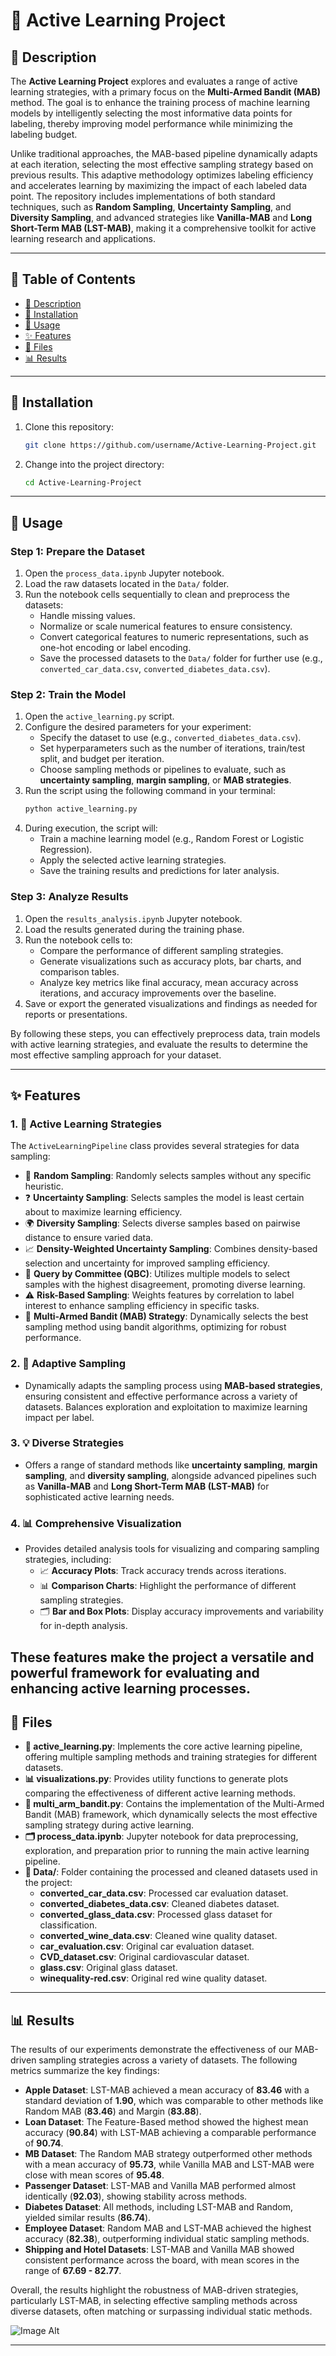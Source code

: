# 🌟 Active Learning Project

## 🚀 Description

The **Active Learning Project** explores and evaluates a range of active learning strategies, with a primary focus on the **Multi-Armed Bandit (MAB)** method. The goal is to enhance the training process of machine learning models by intelligently selecting the most informative data points for labeling, thereby improving model performance while minimizing the labeling budget.

Unlike traditional approaches, the MAB-based pipeline dynamically adapts at each iteration, selecting the most effective sampling strategy based on previous results. This adaptive methodology optimizes labeling efficiency and accelerates learning by maximizing the impact of each labeled data point. The repository includes implementations of both standard techniques, such as **Random Sampling**, **Uncertainty Sampling**, and **Diversity Sampling**, and advanced strategies like **Vanilla-MAB** and **Long Short-Term MAB (LST-MAB)**, making it a comprehensive toolkit for active learning research and applications.

---

## 📖 Table of Contents
- [🚀 Description](#-description)
- [🔧 Installation](#-installation)
- [📝 Usage](#-usage)
- [✨ Features](#-features)
- [📂 Files](#-files)
- [📊 Results](#-results)

---

## 🔧 Installation

1. Clone this repository:
   ```bash
   git clone https://github.com/username/Active-Learning-Project.git
   ```

2. Change into the project directory:
   ```bash
   cd Active-Learning-Project
   ```

---

## 📝 Usage

### Step 1: **Prepare the Dataset**
1. Open the `process_data.ipynb` Jupyter notebook.
2. Load the raw datasets located in the `Data/` folder.
3. Run the notebook cells sequentially to clean and preprocess the datasets:
   - Handle missing values.
   - Normalize or scale numerical features to ensure consistency.
   - Convert categorical features to numeric representations, such as one-hot encoding or label encoding.
   - Save the processed datasets to the `Data/` folder for further use (e.g., `converted_car_data.csv`, `converted_diabetes_data.csv`).

### Step 2: **Train the Model**
1. Open the `active_learning.py` script.
2. Configure the desired parameters for your experiment:
   - Specify the dataset to use (e.g., `converted_diabetes_data.csv`).
   - Set hyperparameters such as the number of iterations, train/test split, and budget per iteration.
   - Choose sampling methods or pipelines to evaluate, such as **uncertainty sampling**, **margin sampling**, or **MAB strategies**.
3. Run the script using the following command in your terminal:
   ```bash
   python active_learning.py
   ```
4. During execution, the script will:
   - Train a machine learning model (e.g., Random Forest or Logistic Regression).
   - Apply the selected active learning strategies.
   - Save the training results and predictions for later analysis.

### Step 3: **Analyze Results**
1. Open the `results_analysis.ipynb` Jupyter notebook.
2. Load the results generated during the training phase.
3. Run the notebook cells to:
   - Compare the performance of different sampling strategies.
   - Generate visualizations such as accuracy plots, bar charts, and comparison tables.
   - Analyze key metrics like final accuracy, mean accuracy across iterations, and accuracy improvements over the baseline.
4. Save or export the generated visualizations and findings as needed for reports or presentations.

By following these steps, you can effectively preprocess data, train models with active learning strategies, and evaluate the results to determine the most effective sampling approach for your dataset.

---

## ✨ Features

### 1. 🎯 Active Learning Strategies

The `ActiveLearningPipeline` class provides several strategies for data sampling:

- 🔄 **Random Sampling**: Randomly selects samples without any specific heuristic.
- ❓ **Uncertainty Sampling**: Selects samples the model is least certain about to maximize learning efficiency.
- 🌍 **Diversity Sampling**: Selects diverse samples based on pairwise distance to ensure varied data.
- 📈 **Density-Weighted Uncertainty Sampling**: Combines density-based selection and uncertainty for improved sampling efficiency.
- 🤖 **Query by Committee (QBC)**: Utilizes multiple models to select samples with the highest disagreement, promoting diverse learning.
- ⚠️ **Risk-Based Sampling**: Weights features by correlation to label interest to enhance sampling efficiency in specific tasks.
- 🎰 **Multi-Armed Bandit (MAB) Strategy**: Dynamically selects the best sampling method using bandit algorithms, optimizing for robust performance.

### 2. 🌟 Adaptive Sampling
- Dynamically adapts the sampling process using **MAB-based strategies**, ensuring consistent and effective performance across a variety of datasets. Balances exploration and exploitation to maximize learning impact per label.

### 3. 💡 Diverse Strategies
- Offers a range of standard methods like **uncertainty sampling**, **margin sampling**, and **diversity sampling**, alongside advanced pipelines such as **Vanilla-MAB** and **Long Short-Term MAB (LST-MAB)** for sophisticated active learning needs.

### 4. 📊 Comprehensive Visualization
- Provides detailed analysis tools for visualizing and comparing sampling strategies, including:
  - 📈 **Accuracy Plots**: Track accuracy trends across iterations.
  - 📊 **Comparison Charts**: Highlight the performance of different sampling strategies.
  - 🗂 **Bar and Box Plots**: Display accuracy improvements and variability for in-depth analysis. 

These features make the project a versatile and powerful framework for evaluating and enhancing active learning processes.
---

## 📂 Files
- **📜 active_learning.py**: Implements the core active learning pipeline, offering multiple sampling methods and training strategies for different datasets.
- **📊 visualizations.py**: Provides utility functions to generate plots comparing the effectiveness of different active learning methods.
- **📜 multi_arm_bandit.py**: Contains the implementation of the Multi-Armed Bandit (MAB) framework, which dynamically selects the most effective sampling strategy during active learning.
- **🗂 process_data.ipynb**: Jupyter notebook for data preprocessing, exploration, and preparation prior to running the main active learning pipeline.
- **📁 Data/**: Folder containing the processed and cleaned datasets used in the project:
  - **converted_car_data.csv**: Processed car evaluation dataset.
  - **converted_diabetes_data.csv**: Cleaned diabetes dataset.
  - **converted_glass_data.csv**: Processed glass dataset for classification.
  - **converted_wine_data.csv**: Cleaned wine quality dataset.
  - **car_evaluation.csv**: Original car evaluation dataset.
  - **CVD_dataset.csv**: Original cardiovascular dataset.
  - **glass.csv**: Original glass dataset.
  - **winequality-red.csv**: Original red wine quality dataset.

---

## 📊 Results
The results of our experiments demonstrate the effectiveness of our MAB-driven sampling strategies across a variety of datasets. The following metrics summarize the key findings:

- **Apple Dataset**: LST-MAB achieved a mean accuracy of **83.46** with a standard deviation of **1.90**, which was comparable to other methods like Random MAB (**83.46**) and Margin (**83.88**).
- **Loan Dataset**: The Feature-Based method showed the highest mean accuracy (**90.84**) with LST-MAB achieving a comparable performance of **90.74**.
- **MB Dataset**: The Random MAB strategy outperformed other methods with a mean accuracy of **95.73**, while Vanilla MAB and LST-MAB were close with mean scores of **95.48**.
- **Passenger Dataset**: LST-MAB and Vanilla MAB performed almost identically (**92.03**), showing stability across methods.
- **Diabetes Dataset**: All methods, including LST-MAB and Random, yielded similar results (**86.74**).
- **Employee Dataset**: Random MAB and LST-MAB achieved the highest accuracy (**82.38**), outperforming individual static sampling methods.
- **Shipping and Hotel Datasets**: LST-MAB and Vanilla MAB showed consistent performance across the board, with mean scores in the range of **67.69 - 82.77**.

Overall, the results highlight the robustness of MAB-driven strategies, particularly LST-MAB, in selecting effective sampling methods across diverse datasets, often matching or surpassing individual static methods.


 ![Image Alt](https://github.com/RavidDimant/Multi-Armed-Bandit-Driven-Active-Learning/blob/main/results/Last%20Iterations%20Result.png?raw=true)

---
